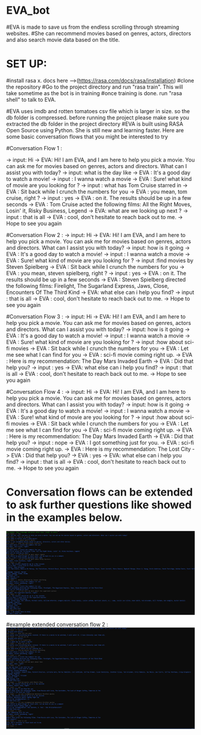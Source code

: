 # EVA_bot
#EVA is made to save us from the endless scrolling through streaming websites. 
#She can recommend movies based on genres, actors, directors and also search movie data based on the title.

# SET UP:
  #install rasa x. docs here -->(https://rasa.com/docs/rasa/installation) 
  #clone the repository
  #Go to the project directory and run "rasa train". This will take sometime as the bot is in training
  #once training is done. run "rasa shell" to talk to EVA.

#EVA uses imdb and rotten tomatoes csv file which is larger in size. so the db folder is compressed. before running the project please make sure you extracted the db folder in the project directory
#EVA is built using RASA Open Source using Python. She is still new and learning faster. Here are some basic conversation flows that you might be interested to try

#Conversation Flow 1 :

-> input: Hi
-> EVA: Hi! I am EVA, and I am here to help you pick a movie. You can ask me for movies based on genres, actors and directors. What can I assist you with today?
-> input: what is the day like
-> EVA :  It's a good day to watch a movie!
-> input : I wanna watch a movie
-> EVA : Sure! what kind of movie are you looking for ?
-> input : what has Tom Cruise starred in
-> EVA : Sit back while I crunch the numbers for you
-> EVA : you mean, tom cruise, right ?
-> input : yes
-> EVA : on it. The results should be up in a few seconds
-> EVA : Tom Cruise acted the following films: All the Right Moves, Losin' it, Risky Business, Legend
-> EVA: what are we looking up next ? 
-> input : that is all
-> EVA : cool, don't hesitate to reach back out to me.
-> Hope to see you again

#Conversation Flow 2 :
-> input: Hi
-> EVA: Hi! I am EVA, and I am here to help you pick a movie. You can ask me for movies based on genres, actors and directors. What can I assist you with today?
-> input: how is it going
-> EVA :  It's a good day to watch a movie!
-> input : I wanna watch a movie
-> EVA : Sure! what kind of movie are you looking for ?
-> input :find movies by Steven Spielberg
-> EVA : Sit back while I crunch the numbers for you
-> EVA : you mean, steven spielberg, right ?
-> input : yes
-> EVA : on it. The results should be up in a few seconds
-> EVA : Steven Spielberg directed the following films: Firelight, The Sugarland Express, Jaws, Close, Encounters Of The Third Kind
-> EVA: what else can i help you find? 
-> input : that is all
-> EVA : cool, don't hesitate to reach back out to me.
-> Hope to see you again

#Conversation Flow 3 :
-> input: Hi
-> EVA: Hi! I am EVA, and I am here to help you pick a movie. You can ask me for movies based on genres, actors and directors. What can I assist you with today?
-> input: how is it going
-> EVA :  It's a good day to watch a movie!
-> input : I wanna watch a movie
-> EVA : Sure! what kind of movie are you looking for ?
-> input :how about sci-fi movies
-> EVA : Sit back while I crunch the numbers for you
-> EVA : Let me see what I can find for you
-> EVA : sci-fi movie coming right up.
-> EVA : Here is my recommendation: The Day Mars Invaded Earth
-> EVA : Did that help you?
-> input : yes
-> EVA: what else can i help you find? 
-> input : that is all
-> EVA : cool, don't hesitate to reach back out to me.
-> Hope to see you again

#Conversation Flow 4 :
-> input: Hi
-> EVA: Hi! I am EVA, and I am here to help you pick a movie. You can ask me for movies based on genres, actors and directors. What can I assist you with today?
-> input: how is it going
-> EVA :  It's a good day to watch a movie!
-> input : I wanna watch a movie
-> EVA : Sure! what kind of movie are you looking for ?
-> input :how about sci-fi movies
-> EVA : Sit back while I crunch the numbers for you
-> EVA : Let me see what I can find for you
-> EVA : sci-fi movie coming right up.
-> EVA : Here is my recommendation: The Day Mars Invaded Earth
-> EVA : Did that help you?
-> input : nope
-> EVA : I got something just for you.
-> EVA : sci-fi movie coming right up.
-> EVA : Here is my recommendation: The Lost City
-> EVA : Did that help you?
-> EVA : yes
-> EVA: what else can i help you find? 
-> input : that is all
-> EVA : cool, don't hesitate to reach back out to me.
-> Hope to see you again

# Conversation flows can be extended to ask further questions like showed in the examples below.
![alt text](./sample%20conversation%20flows/flow_actor_extended.png)

#example extended conversation flow 2 :
![alt text](./sample%20conversation%20flows/flow_1.png)
